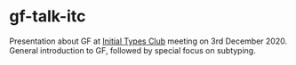 # gf-talk-itc

Presentation about GF at [Initial Types Club](https://github.com/InitialTypes/Club/wiki) meeting on 3rd December 2020. General introduction to GF, followed by special focus on subtyping.
